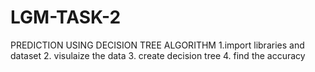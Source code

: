 # LGM-TASK-2
PREDICTION USING DECISION TREE ALGORITHM
1.import libraries and dataset
2. visulaize the data
3. create decision tree
4. find the accuracy
